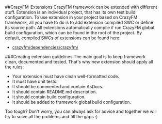 ##CrazyFM-Extensions
CrazyFM framework can be extended with different stuff.
Extension is an individual project, that has its own test build configuration.
To use extension in your project based on CrazyFM framework, all you have to do is to add extension compiled SWC or define its source path.
All extensions automatically compile if run CrazyFM global build configuration, which can be found in the root of the project.
By default, compiled SWCs of extensions can be found here:
- [crazyfm/dependencies/crazyfm/](../dependencies/crazyfm)
 
###Creating extension guidelines
The main goal is to keep framework clean, documented and tested.
That's why new extension should apply all the rules:

* Your extension must have clean well-formatted code.
* It must have unit tests.
* It should be commented and contain AsDocs.
* It should contain README.md description.
* It should contain build configuration.
* It should be added to framework global build configuration.
 
Too tough? Don't worry, you can always ask for advice and together we will try to solve all the problems and fill the gaps :) 